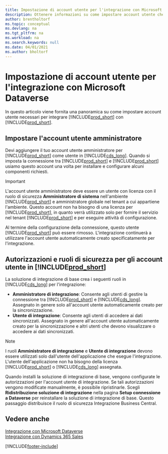 ```yaml
---
title: Impostazione di account utente per l'integrazione con Microsoft Dataverse | Microsoft Docs
description: Ottenere informazioni su come impostare account utente che le app utilizzano per scambiare dati e che le persone utilizzano per accedere ai dati nelle app e per sincronizzarli.
author: brentholtorf
ms.topic: conceptual
ms.devlang: na
ms.tgt_pltfrm: na
ms.workload: na
ms.search.keywords: null
ms.date: 04/01/2021
ms.author: bholtorf
---
```

# <a name="setting-up-user-accounts-for-integrating-with-microsoft-dataverse" />Impostazione di account utente per l'integrazione con Microsoft Dataverse

In questo articolo viene fornita una panoramica su come impostare account utente necessari per integrare [!INCLUDE[prod_short](includes/cds_long_md.md)] con [!INCLUDE[prod_short](includes/prod_short.md)].

## <a name="set-up-the-administrator-user-account" />Impostare l'account utente amministratore

Devi aggiungere il tuo account utente amministratore per [!INCLUDE[prod_short](includes/prod_short.md)] come utente in [!INCLUDE[cds_long](includes/cds_long_md.md)]. Quando si imposta la connessione tra [!INCLUDE[prod_short](includes/prod_short.md)] e [!INCLUDE[prod_short](includes/cds_long_md.md)] usiamo questo account una volta per installare e configurare alcuni componenti richiesti.

> [!IMPORTANT]
> L'account utente amministratore deve essere un utente con licenza con il ruolo di sicurezza **Amministratore di sistema** nell'ambiente [!INCLUDE[prod_short](includes/cds_long_md.md)] e amministratore globale nel tenant a cui appartiene l'ambiente. Questo account non ha bisogno di una licenza per [!INCLUDE[prod_short](includes/prod_short.md)], in quanto verrà utilizzato solo per fornire il servizio nel tenant [!INCLUDE[prod_short](includes/cds_long_md.md)] e per eseguire attività di configurazione.
>
> Al termine della configurazione della connessione, questo utente [!INCLUDE[prod_short](includes/cds_long_md.md)] può essere rimosso. L'integrazione continuerà a utilizzare l'account utente automaticamente creato specificatamente per l'integrazione.

## <a name="permissions-and-security-roles-for-user-accounts-in-" />Autorizzazioni e ruoli di sicurezza per gli account utente in [!INCLUDE[prod_short](includes/cds_long_md.md)]

La soluzione di integrazione di base crea i seguenti ruoli in [!INCLUDE[cds_long](includes/cds_long_md.md)] per l'integrazione:

* **Amministratore di integrazione**: Consente agli utenti di gestire la connessione tra [!INCLUDE[prod_short](includes/prod_short.md)] e [!INCLUDE[cds_long](includes/cds_long_md.md)]. Assegnato in genere solo all'account utente automaticamente creato per la sincronizzazione.
* **Utente di integrazione**: Consente agli utenti di accedere ai dati sincronizzati. Assegnato in genere all'account utente automaticamente creato per la sincronizzazione e altri utenti che devono visualizzare o accedere ai dati sincronizzati.

> [!NOTE]
>
> I ruoli **Amministratore di integrazione** e **Utente di integrazione** devono essere utilizzati solo dall'utente dell'applicazione che esegue l'integrazione. L'utente dell'applicazione non ha bisogno della licenza [!INCLUDE[prod_short](includes/prod_short.md)] o [!INCLUDE[cds_long](includes/cds_long_md.md)] assegnata.

Quando installi la soluzione di integrazione di base, vengono configurate le autorizzazioni per l'account utente di integrazione. Se tali autorizzazioni vengono modificate manualmente, è possibile ripristinarle. Scegli **Ridistribuzione soluzione di integrazione** nella pagina **Setup connessione a Dataverse** per reinstallare la soluzione di integrazione di base. Questo passaggio distribuisce il ruolo di sicurezza Integrazione Business Central.

<!--
The following tables list the minimum permissions for the user accounts in [!INCLUDE[prod_short](includes/cds_long_md.md)].

### <a name="minimum-permissions-for-the-administrator" />Minimum Permissions for the Administrator
The following table displays the minimum permissions on each tab for each security role that is required for the administrator user.

##### <a name="customization" />Customization
|Security Role|Access Level|Dynamics NAV 2018 and Earlier|Business Central <br> October 2018|Business Central <br> April 2019|
|----|----|-----|----|----|
|Model Driven App|Global|||Read|
|Plugin Assembly|Global|Read|Read|Read|
|Plugin Type|Global|Read|Read|Read|
|Relationship|Global|||Read|
|SDK Message|Global|Read|Read|Read|
|SDK Message Proessing Step|Global|Read|Read|Read|
|SDK Message Proessing Step Image|Global|Read|Read|Read|
|System From|Global|||Write|

##### <a name="custom-entities" />Custom Entities
|Security Role|Access Level|Dynamics NAV 2018 and Earlier|Business Central <br> October 2018|Business Central <br> April 2020|
|----|----|-----|----|----|
|Business Central Account Statistics|Global|Read|Read|Read|
|Business Central Connection|Global|Create, Read, Write, Delete|Create, Read, Write, Delete|Create, Read, Write, Delete|
|Post Configuration|Global|||Write|

### <a name="minimum-permissions-for-automatically-created--integration-application-user" />Minimum Permissions for automatically created [!INCLUDE[prod_short](includes/prod_short.md)] Integration application user
The following table displays the minimum permissions on each tab for each security role that is required for the automatically created [!INCLUDE[prod_short](includes/prod_short.md)] Integration application user.

##### <a name="core-records" />Core Records
|Security Role|Access Level|Dynamics NAV 2018 and Earlier|Business Central <br> October 2018|Business Central <br> April 2019|
|----|----|-----|----|----|
|Account|Global|Create, Read, Write, Append, Append To, Assign|Create, Read, Write, Append, Append To, Assign|Create, Read, Write, Append, Append To, Assign|
|Action Card|Global||Read|Read|
|Connection|Global|Read|Read|Read|
|Contact|Global|Create, Read, Write, Append, Append To|Create, Read, Write, Append, Append To|Create, Read, Write, Append, Append To|
|Note|Global|||Create, Read, Write, Delete Append, Assign|
|Opportunity|Global||Create, Read, Write, Append, Append To|Create, Read, Write, Append, Append To|
|Post|Global|||Create, Read, Append To|
|User Entity UI|User|Create, Read, Write|Create, Read, Write|Create, Read, Write|

##### <a name="sales" />Sales
|Security Role|Access Level|Dynamics NAV 2018 and Earlier|Business Central <br> October 2018|Business Central <br> April 2019|
|----|----|-----|----|----|
|Invoice|Global|Create, Read, Write, Append, Append To|Create, Read, Write, Append, Append To|Create, Read, Write, Append, Append To|
|Order|Global|Read, Write, Append To|Read, Write, Append To|Read, Write, Append, Append To, Assign|
|Product|Global|Create, Read, Write, Append, Append To|Create, Read, Write, Append, Append To|Create, Read, Write, Append, Append To|
|Property|Global|Read|Read|Read|
|Property Association|Global|Read|Read|Read|
|Property Option Set Item|Global|Read|Read|Read|
|Quote|Global|Read|Read|Read|

##### <a name="service" />Service
|Security Role|Access Level|Dynamics NAV 2018 and Earlier|Business Central <br> October 2018|Business Central <br> April 2019|
|----|----|-----|----|----|
|Case|Global|Read|Read|Read|

##### <a name="business-management" />Business Management
|Security Role|Access Level|Dynamics NAV 2018 and Earlier|Business Central <br> October 2018|Business Central <br> April 2019|
|----|----|-----|----|----|
|Currency|Global|Create, Read, Write|Create, Read, Write|Create, Read, Write|
|Organization|Global|Read, Write|Read, Write|Read, Write|
|Security Role|Global|||Read|
|User|Global|Create, Read, Write, Append, Append To|Create, Read, Write, Append, Append To|Create, Read, Write, Append, Append To|
|User Settings|Global|Create, Read, Write, Delete, Append To|Create, Read, Write, Delete, Append To|Create, Read, Write, Delete, Append To|
|Act on Behalf of Another User|Global|Yes|Yes|Yes|

##### <a name="customization-1" />Customization
|Security Role|Access Level|Dynamics NAV 2018 and Earlier|Business Central <br> October 2018|Business Central <br> April 2019|
|----|----|-----|----|----|
|Field|Global||Read|Read|
|Plug-in Assembly|Global|Read|Read|Read|
|Plug-in Type|Global|Read|Read|Read|
|SDK Message|Global|Read|Read|Read|
|SDK Message Processing Step|Global|Read|Read|Read|
|Web Resource|Global|Read|Read|Read|

##### <a name="custom-entities-1" />Custom Entities
|Security Role|Access Level|Dynamics NAV 2018 and Earlier|Business Central <br> October 2018|Business Central <br> April 2019|
|----|----|-----|----|----|
|Dynamics 365 Business Central Account Statistics|Global|Create, Read, Write, Append To|Create, Read, Write, Append To|Create, Read, Write, Append To|
|Dynamics 365 Business Central Connection|Global|Read|Read|Read|

### <a name="product-availability-user" />Product Availability User
You can allow sales people to view inventory levels for the items they sell by granting them the permissions described in the following table.

##### <a name="custom-entities-2" />Custom Entities
|Security Role|Access Level|Dynamics NAV 2018 and Earlier|Business Central <br> October 2018|Business Central <br> April 2019|
|----|----|-----|----|----|
|Dynamics 365 Business Central Account Statistics|Global|Create, Read, Write, Append To|Create, Read, Write, Append To|Create, Read, Write, Append To|
|Dynamics 365 Business Central Connection|Global|Read|Read|Read|

-->

## <a name="see-also" />Vedere anche

[Integrazione con Microsoft Dataverse](admin-common-data-service.md)  
[Integrazione con Dynamics 365 Sales](admin-prepare-dynamics-365-for-sales-for-integration.md)  

[!INCLUDE[footer-include](includes/footer-banner.md)]
